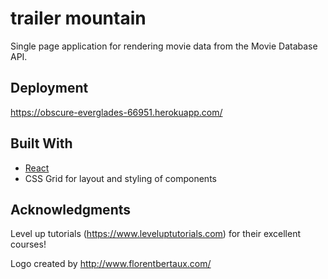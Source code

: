 # trailer mountain

Single page application for rendering movie data from the Movie Database API.

## Deployment

https://obscure-everglades-66951.herokuapp.com/

## Built With

* [React](https://reactjs.org/)
* CSS Grid for layout and styling of components

## Acknowledgments

Level up tutorials (https://www.leveluptutorials.com) for their excellent courses!

Logo created by http://www.florentbertaux.com/
